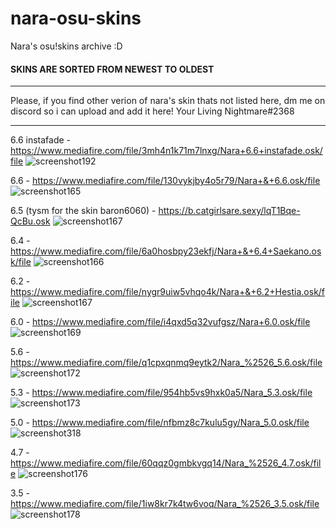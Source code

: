  # nara-osu-skins
Nara's osu!skins archive :D

 #### SKINS ARE SORTED FROM NEWEST TO OLDEST
-------------------------------------------------

Please, if you find other verion of nara's skin thats not listed here, dm me on discord so i can upload and add it here!
Your Living Nightmare#2368

-------------------------------------------------

6.6 instafade - https://www.mediafire.com/file/3mh4n1k71m7lnxg/Nara+6.6+instafade.osk/file
![screenshot192](https://user-images.githubusercontent.com/84919892/193411734-cd556b58-7d06-47b0-b7ef-8f72030aeaec.jpg)

6.6 - https://www.mediafire.com/file/130vykjby4o5r79/Nara+&+6.6.osk/file
![screenshot165](https://user-images.githubusercontent.com/84919892/193338429-d8642636-81f4-42ac-b5e3-c2b4f5544620.jpg)

6.5 (tysm for the skin baron6060) - https://b.catgirlsare.sexy/lqT1Bqe-QcBu.osk
![screenshot167](https://media.discordapp.net/attachments/884519544121618465/1025522463238529126/1664573995499.jpg)

6.4 - https://www.mediafire.com/file/6a0hosbpy23ekfj/Nara+&+6.4+Saekano.osk/file
![screenshot166](https://user-images.githubusercontent.com/84919892/193339788-aef68f97-05ee-460c-b16b-5a41870e5bf9.jpg)

6.2 - https://www.mediafire.com/file/nygr9uiw5vhqo4k/Nara+&+6.2+Hestia.osk/file
![screenshot167](https://user-images.githubusercontent.com/84919892/193340006-3ea39066-69db-4137-bf5b-ecb2161eb0d4.jpg)

6.0 - https://www.mediafire.com/file/i4qxd5q32vufgsz/Nara+6.0.osk/file
![screenshot169](https://user-images.githubusercontent.com/84919892/193340157-d019d0b6-2603-4dcb-8668-35ad91921e30.jpg)

5.6 - https://www.mediafire.com/file/q1cpxqnmq9eytk2/Nara_%2526_5.6.osk/file
![screenshot172](https://user-images.githubusercontent.com/84919892/193340531-8fddffca-9ba2-4762-a7fb-f105a51b4d9d.jpg)

5.3 - https://www.mediafire.com/file/954hb5vs9hxk0a5/Nara_5.3.osk/file
![screenshot173](https://user-images.githubusercontent.com/84919892/193340811-9cb76f7a-2d01-4d9b-afeb-fb3e56d3d94c.jpg)

5.0 - https://www.mediafire.com/file/nfbmz8c7kulu5gy/Nara_5.0.osk/file
![screenshot318](https://user-images.githubusercontent.com/84919892/193341010-829f07e7-30b6-42ee-beef-29b4bf1b06bd.jpg)

4.7 - https://www.mediafire.com/file/60qqz0gmbkvgq14/Nara_%2526_4.7.osk/file
![screenshot176](https://user-images.githubusercontent.com/84919892/193341291-7e263d8e-f3b2-4811-958b-1077e96e23cf.jpg)

3.5 - https://www.mediafire.com/file/1iw8kr7k4tw6voq/Nara_%2526_3.5.osk/file
![screenshot178](https://user-images.githubusercontent.com/84919892/193341451-7e100e0c-fee4-4c69-bd8f-f89e1ac15daa.jpg)
